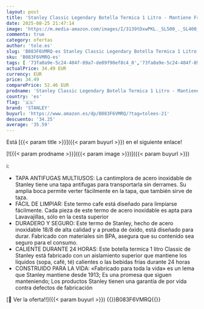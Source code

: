 ```yaml
---
layout: post
title: 'Stanley Classic Legendary Botella Termica 1 Litro - Mantiene Frío o Calor 24 Horas - Termo Cafe - Cantimplora Acero Inoxidable - Sin BPA - Apto Para Lavavajillas - Nightfall'
date: 2025-08-25 21:47:14
image: 'https://m.media-amazon.com/images/I/3139tDxwPKL._SL500_._SL400_.jpg'
comments: true
category: ofertas
author: 'tole.es'
slug: 'B083F6VMRQ-es Stanley Classic Legendary Botella Termica 1 Litro -...'
sku: 'B083F6VMRQ-es'
tags: [ '73fa0a9e-5c24-404f-89a7-de09f90ef8c4_0','73fa0a9e-5c24-404f-89a7-de09f90ef8c4_1301','73fa0a9e-5c24-404f-89a7-de09f90ef8c4_501','73fa0a9e-5c24-404f-89a7-de09f90ef8c4_8501','Acampada y senderismo','Arborist Merchandising Root','Deportes al aire libre','Deportes y aire libre','Deportes y aire libre.','Hidratación de acampada y marcha','Ropa y equipamiento para ocio al aire libre','Self Service','Special Features Stores','Stanley','Termos de acampada y marcha','cafe','stanley','🇪🇸', ]
actualPrice: 34.49 EUR
currency: EUR
price: 34.49
comparePrice: 52.46 EUR
prodname: 'Stanley Classic Legendary Botella Termica 1 Litro - Mantiene Frío o Calor 24 Horas - Termo Cafe - Cantimplora Acero Inoxidable - Sin BPA - Apto Para Lavavajillas - Nightfall'
country: 'es'
flag: '🇪🇸'
brand: 'STANLEY'
buyurl: 'https://www.amazon.es/dp/B083F6VMRQ/?tag=tolees-21'
descuento: '34.25'
average: '35.59'
---
```


Está [{{< param title >}}]({{< param buyurl >}}) en el siguiente enlace!

[![{{< param prodname >}}]({{< param image >}})]({{< param buyurl >}})

ℹ️:

- TAPA ANTIFUGAS MULTIUSOS: La cantimplora de acero inoxidable de Stanley tiene una tapa antifugas para transportarla sin derrames. Su amplia boca permite verter fácilmente en la tapa, que también sirve de taza.
- FÁCIL DE LIMPIAR: Este termo cafe está diseñado para limpiarse fácilmente. Cada pieza de este termo de acero inoxidable es apta para Lavavajillas, sólo en la cesta superior
- DURADERO Y SEGURO: Este termo de Stanley, hecho de acero inoxidable 18/8 de alta calidad y a prueba de óxido, está diseñado para durar. Fabricado con materiales sin BPA, asegura que su contenido sea seguro para el consumo.
- CALIENTE DURANTE 24 HORAS: Este botella termica 1 litro Classic de Stanley está fabricado con un aislamiento superior que mantiene los líquidos (sopa, café, té) calientes o las bebidas frías durante 24 horas
- CONSTRUIDO PARA LA VIDA: «Fabricado para toda la vida» es un lema que Stanley mantiene desde 1913; Es una promesa que siguen manteniendo; Los productos Stanley tienen una garantía de por vida contra defectos de fabricación

[🛒 Ver la oferta!!]({{< param buyurl >}})
{{<world>}}B083F6VMRQ{{</world>}}
